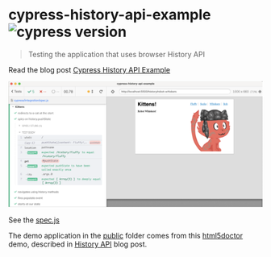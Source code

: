 # cypress-history-api-example ![cypress version](https://img.shields.io/badge/cypress-9.3.1-brightgreen)

> Testing the application that uses browser History API

Read the blog post [Cypress History API Example](https://glebbahmutov.com/blog/cypress-history-api-example/)

![Application tests](./images/history.png)

See the [spec.js](./cypress/integration/spec.js)

The demo application in the [public](./public) folder comes from this [html5doctor](http://html5doctor.com/demos/history/) demo, described in [History API](http://html5doctor.com/history-api/) blog post.
